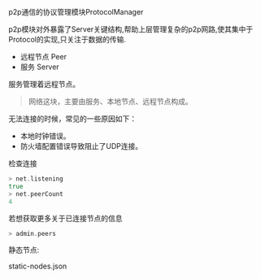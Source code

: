 p2p通信的协议管理模块ProtocolManager

p2p模块对外暴露了Server关键结构,帮助上层管理复杂的p2p网路,使其集中于Protocol的实现,只关注于数据的传输.

* 远程节点 Peer
* 服务 Server

服务管理着远程节点。

> 网络这块，主要由服务、本地节点、远程节点构成。

无法连接的时候，常见的一些原因如下：

* 本地时钟错误。
* 防火墙配置错误导致阻止了UDP连接。

检查连接

```go
> net.listening
true
> net.peerCount
4
```

若想获取更多关于已连接节点的信息

```go
> admin.peers
```

静态节点:

static-nodes.json



